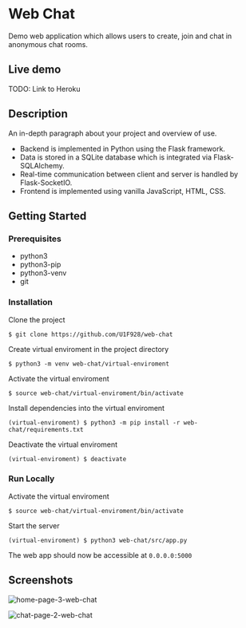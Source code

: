 # Web Chat

Demo web application which allows users to create, join and chat in anonymous chat rooms.

## Live demo

TODO: Link to Heroku

## Description

An in-depth paragraph about your project and overview of use.

* Backend is implemented in Python using the Flask framework. 
* Data is stored in a SQLite database which is integrated via Flask-SQLAlchemy.
* Real-time communication between client and server is handled by Flask-SocketIO.
* Frontend is implemented using vanilla JavaScript, HTML, CSS.

## Getting Started

### Prerequisites

* python3
* python3-pip
* python3-venv
* git

### Installation

Clone the project
```
$ git clone https://github.com/U1F928/web-chat
```
Create virtual enviroment in the project directory
```
$ python3 -m venv web-chat/virtual-enviroment
```
Activate the virtual enviroment
```
$ source web-chat/virtual-enviroment/bin/activate
```
Install dependencies into the virtual enviroment
```
(virtual-enviroment) $ python3 -m pip install -r web-chat/requirements.txt
```
Deactivate the virtual enviroment
```
(virtual-enviroment) $ deactivate
```


### Run Locally

Activate the virtual enviroment
```
$ source web-chat/virtual-enviroment/bin/activate
```
Start the server
```
(virtual-enviroment) $ python3 web-chat/src/app.py
```
The web app should now be accessible at `0.0.0.0:5000`

## Screenshots

![home-page-3-web-chat](https://user-images.githubusercontent.com/110688318/186491454-38f28670-9f62-41c1-9495-ec39c5f35693.png)


![chat-page-2-web-chat](https://user-images.githubusercontent.com/110688318/186485716-a72e64fe-3e36-4f57-81d9-46eb423af412.png)
